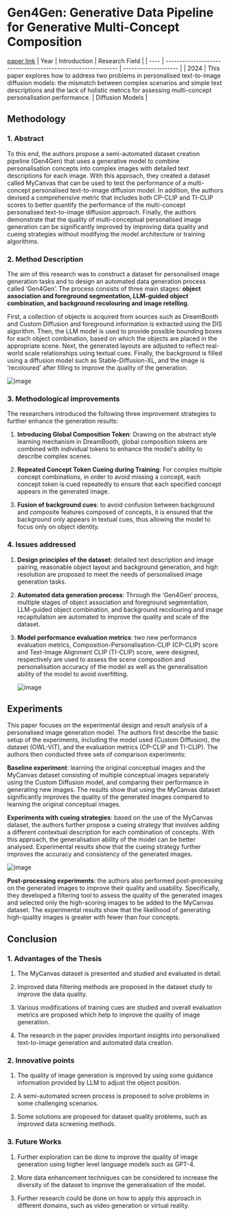 # Gen4Gen: Generative Data Pipeline for Generative Multi-Concept Composition
[paper link](https://arxiv.org/pdf/2402.15504) 
| Year | Introduction                                                         | Research Field                 |
| ---- | ------------------------------------------------------------ | -------------------- |
| 2024 |  This paper explores how to address two problems in personalised text-to-image diffusion models: the mismatch between complex scenarios and simple text descriptions and the lack of holistic metrics for assessing multi-concept personalisation performance.         | Diffusion Models         |

## Methodology

### 1. Abstract
To this end, the authors propose a semi-automated dataset creation pipeline (Gen4Gen) that uses a generative model to combine personalisation concepts into complex images with detailed text descriptions for each image. With this approach, they created a dataset called MyCanvas that can be used to test the performance of a multi-concept personalised text-to-image diffusion model. In addition, the authors devised a comprehensive metric that includes both CP-CLIP and TI-CLIP scores to better quantify the performance of the multi-concept personalised text-to-image diffusion approach. Finally, the authors demonstrate that the quality of multi-conceptual personalised image generation can be significantly improved by improving data quality and cueing strategies without modifying the model architecture or training algorithms.

### 2. Method Description 
The aim of this research was to construct a dataset for personalised image generation tasks and to design an automated data generation process called ‘Gen4Gen’. The process consists of three main stages: **object association and foreground segmentation, LLM-guided object combination, and background recolouring and image retelling**. 

First, a collection of objects is acquired from sources such as DreamBooth and Custom Diffusion and foreground information is extracted using the DIS algorithm. Then, the LLM model is used to provide possible bounding boxes for each object combination, based on which the objects are placed in the appropriate scene. Next, the generated layouts are adjusted to reflect real-world scale relationships using textual cues. Finally, the background is filled using a diffusion model such as Stable-Diffusion-XL, and the image is ‘recoloured’ after filling to improve the quality of the generation.

![image](https://github.com/user-attachments/assets/8267c635-9141-4942-ad70-fcdc008684d1)
  
### 3. Methodological improvements
The researchers introduced the following three improvement strategies to further enhance the generation results:

  1. **Introducing Global Composition Token**: Drawing on the abstract style learning mechanism in DreamBooth, global composition tokens are combined with individual tokens to enhance the model's ability to describe complex scenes.

  2. **Repeated Concept Token Cueing during Training**: For complex multiple concept combinations, in order to avoid missing a concept, each concept token is cued repeatedly to ensure that each specified concept appears in the generated image.

  3. **Fusion of background cues**: to avoid confusion between background and composite features composed of concepts, it is ensured that the background only appears in textual cues, thus allowing the model to focus only on object identity.
     
### 4. Issues addressed 
  1. **Design principles of the dataset**: detailed text description and image pairing, reasonable object layout and background generation, and high resolution are proposed to meet the needs of personalised image generation tasks.

  2. **Automated data generation process**: Through the ‘Gen4Gen’ process, multiple stages of object association and foreground segmentation, LLM-guided object combination, and background recolouring and image recapitulation are automated to improve the quality and scale of the dataset.

  3. **Model performance evaluation metrics**: two new performance evaluation metrics, Composition-Personalisation-CLIP (CP-CLIP) score and Text-Image Alignment CLIP (TI-CLIP) score, were designed, respectively are used to assess the scene composition and personalisation accuracy of the model as well as the generalisation ability of the model to avoid overfitting.

     ![image](https://github.com/user-attachments/assets/50ad94f8-03b2-4d45-b3eb-f1a4363ac8ad)

## Experiments
This paper focuses on the experimental design and result analysis of a personalised image generation model. The authors first describe the basic setup of the experiments, including the model used (Custom Diffusion), the dataset (OWL-ViT), and the evaluation metrics (CP-CLIP and TI-CLIP). The authors then conducted three sets of comparison experiments:

**Baseline experiment**: learning the original conceptual images and the MyCanvas dataset consisting of multiple conceptual images separately using the Custom Diffusion model, and comparing their performance in generating new images. The results show that using the MyCanvas dataset significantly improves the quality of the generated images compared to learning the original conceptual images.

**Experiments with cueing strategies**: based on the use of the MyCanvas dataset, the authors further propose a cueing strategy that involves adding a different contextual description for each combination of concepts. With this approach, the generalisation ability of the model can be better analysed. Experimental results show that the cueing strategy further improves the accuracy and consistency of the generated images.

![image](https://github.com/user-attachments/assets/fd405648-b718-4662-a166-f68d3b788e2a)

**Post-processing experiments**: the authors also performed post-processing on the generated images to improve their quality and usability. Specifically, they developed a filtering tool to assess the quality of the generated images and selected only the high-scoring images to be added to the MyCanvas dataset. The experimental results show that the likelihood of generating high-quality images is greater with fewer than four concepts. 

## Conclusion

### 1. Advantages of the Thesis
  1. The MyCanvas dataset is presented and studied and evaluated in detail.

  2. Improved data filtering methods are proposed in the dataset study to improve the data quality.

  3. Various modifications of training cues are studied and overall evaluation metrics are proposed which help to improve the quality of image generation.

  4. The research in the paper provides important insights into personalised text-to-image generation and automated data creation.

### 2. Innovative points
  1. The quality of image generation is improved by using some guidance information provided by LLM to adjust the object position.

  2. A semi-automated screen process is proposed to solve problems in some challenging scenarios.

  3. Some solutions are proposed for dataset quality problems, such as improved data screening methods.
     
### 3. Future Works
  1. Further exploration can be done to improve the quality of image generation using higher level language models such as GPT-4.

  2. More data enhancement techniques can be considered to increase the diversity of the dataset to improve the generalisation of the model.

  3. Further research could be done on how to apply this approach in different domains, such as video generation or virtual reality.  
